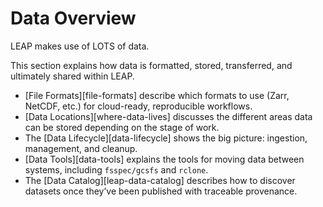 # Data Overview

LEAP makes use of LOTS of data.

This section explains how data is formatted, stored, transferred, and ultimately shared within LEAP.

- [File Formats][file-formats] describe which formats to use (Zarr, NetCDF, etc.) for cloud-ready, reproducible workflows.
- [Data Locations][where-data-lives] discusses the different areas data can be stored depending on the stage of work.
- The [Data Lifecycle][data-lifecycle] shows the big picture: ingestion, management, and cleanup.
- [Data Tools][data-tools] explains the tools for moving data between systems, including `fsspec/gcsfs` and `rclone`.
- The [Data Catalog][leap-data-catalog] describes how to discover datasets once they’ve been published with traceable provenance.
